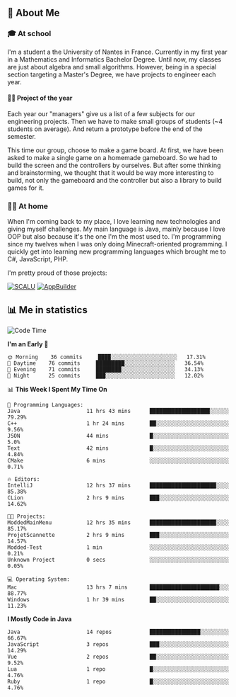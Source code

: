 ## 👀 About Me

### 🎓 At school

I'm a student a the University of Nantes in France. Currently in my first year in a Mathematics and Informatics Bachelor Degree. Until now, my classes are just about algebra and small algorithms. However, being in a special section targeting a Master's Degree, we have projects to engineer each year. 

#### 🔧🔬 Project of the year

Each year our "managers" give us a list of a few subjects for our engineering projects. Then we have to make small groups of students (~4 students on average). And return a prototype before the end of the semester.

This time our group, choose to make a game board. At first, we have been asked to make a single game on a homemade gameboard. So we had to build the screen and the controllers by ourselves. 
But after some thinking and brainstorming, we thought that it would be way more interesting to build, not only the gameboard and the controller but also a library to build games for it.

### 👨‍💻 At home

When I'm coming back to my place, I love learning new technologies and giving myself challenges. My main language is Java, mainly because I love OOP but also because it's the one I'm the most used to. I'm programming since my twelves when I was only doing Minecraft-oriented programming.  I quickly get into learning new programming languages which brought me to C#, JavaScript, PHP. 

I'm pretty proud of those projects:

[![SCALU](https://github-readme-stats.vercel.app/api/pin?username=renardfute&repo=SCALU)](https://github.com/renardfute/scalu)
[![AppBuilder](https://github-readme-stats.vercel.app/api/pin?username=pulsedev2&repo=AppBuilder)](https://github.com/pulsedev2/AppBuilder)

## 📊 Me in statistics
<!--START_SECTION:waka-->
![Code Time](http://img.shields.io/badge/Code%20Time-105%20hrs%2054%20mins-blue)

**I'm an Early 🐤** 

```text
🌞 Morning    36 commits     ████░░░░░░░░░░░░░░░░░░░░░   17.31% 
🌆 Daytime    76 commits     █████████░░░░░░░░░░░░░░░░   36.54% 
🌃 Evening    71 commits     ████████░░░░░░░░░░░░░░░░░   34.13% 
🌙 Night      25 commits     ███░░░░░░░░░░░░░░░░░░░░░░   12.02%

```


📊 **This Week I Spent My Time On** 

```text
💬 Programming Languages: 
Java                     11 hrs 43 mins      ███████████████████░░░░░░   79.29% 
C++                      1 hr 24 mins        ██░░░░░░░░░░░░░░░░░░░░░░░   9.56% 
JSON                     44 mins             █░░░░░░░░░░░░░░░░░░░░░░░░   5.0% 
Text                     42 mins             █░░░░░░░░░░░░░░░░░░░░░░░░   4.84% 
CMake                    6 mins              ░░░░░░░░░░░░░░░░░░░░░░░░░   0.71%

🔥 Editors: 
IntelliJ                 12 hrs 37 mins      █████████████████████░░░░   85.38% 
CLion                    2 hrs 9 mins        ███░░░░░░░░░░░░░░░░░░░░░░   14.62%

🐱‍💻 Projects: 
ModdedMainMenu           12 hrs 35 mins      █████████████████████░░░░   85.17% 
ProjetScannette          2 hrs 9 mins        ███░░░░░░░░░░░░░░░░░░░░░░   14.57% 
Modded-Test              1 min               ░░░░░░░░░░░░░░░░░░░░░░░░░   0.21% 
Unknown Project          0 secs              ░░░░░░░░░░░░░░░░░░░░░░░░░   0.05%

💻 Operating System: 
Mac                      13 hrs 7 mins       ██████████████████████░░░   88.77% 
Windows                  1 hr 39 mins        ██░░░░░░░░░░░░░░░░░░░░░░░   11.23%

```

**I Mostly Code in Java** 

```text
Java                     14 repos            ████████████████░░░░░░░░░   66.67% 
JavaScript               3 repos             ███░░░░░░░░░░░░░░░░░░░░░░   14.29% 
Vue                      2 repos             ██░░░░░░░░░░░░░░░░░░░░░░░   9.52% 
Lua                      1 repo              █░░░░░░░░░░░░░░░░░░░░░░░░   4.76% 
Ruby                     1 repo              █░░░░░░░░░░░░░░░░░░░░░░░░   4.76%

```



<!--END_SECTION:waka-->
